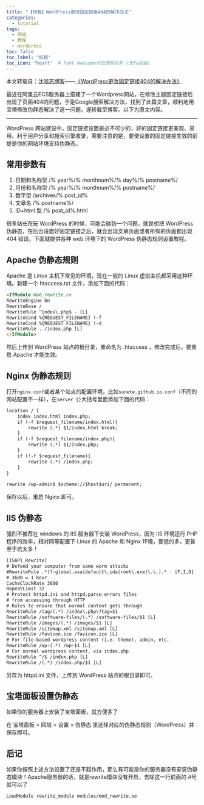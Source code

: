 ```yaml
---
title: "【转载】WordPress更改固定链接404的解决办法"
categories:
  - tutorial
tags:
  - 网站
  - 教程
  - wordpress
toc: false
toc_label: "标题"
toc_icon: "heart"  # Font Awesome对应图标名称 (无fa前缀)	
---
```

本文转载自：[沈唁志博客][1]——[《WordPress更改固定链接404的解决办法》][2]

最近在阿里云ECS服务器上搭建了一个Wordpress网站，在修改主题固定链接后出现了页面404的问题，于是Google搜索解决方法，找到了此篇文章，顺利地用宝塔修改伪静态解决了这一问题，遂转载至博客。以下为原文内容。

----------

WordPress 网站建设中，固定链接设置是必不可少的，好的固定链接更美观、易用、利于用户分享和搜索引擎收录，需要注意的是，要使设置的固定链接生效的前提是你的网站环境支持伪静态。

## 常用参数有

 1. 日期和名称型 /% year%/% monthnum%/% day%/% postname%/
 2. 月份和名称型 /% year%/% monthnum%/% postname%/
 3. 数字型 /archives/% post_id%
 4. 文章名 /% postname%/
 5. ID+html 型 /% post_id%.html

很多站长在玩 WordPress 的时候，可能会碰到一个问题，就是想把 WordPress 伪静态，在后台设置好固定链接之后，就会出现文章页面或者所有的页面都出现 404 错误。下面就提供各种 web 环境下的 WordPress 伪静态规则设置教程。

## Apache 伪静态规则
Apache 是 Linux 主机下常见的环境，现在一般的 Linux 虚拟主机都采用这种环境。新建一个 htaccess.txt 文件，添加下面的代码：
```html
<IfModule mod_rewrite.c>
RewriteEngine On
RewriteBase /
RewriteRule ^index\.php$ - [L]
RewriteCond %{REQUEST_FILENAME} !-f
RewriteCond %{REQUEST_FILENAME} !-d
RewriteRule . /index.php [L]
</IfModule>
```
然后上传到 WordPress 站点的根目录，重命名为 .htaccess ，修改完成后，要重启 Apache 才能生效。

## Nginx 伪静态规则
打开`nginx.conf`或者某个站点的配置环境，比如`sunete.github.io.conf`（不同的网站配置不一样），在`server {}`大括号里面添加下面的代码：
```html
location / {  
    index index.html index.php;   
    if (-f $request_filename/index.html){   
        rewrite (.*) $1/index.html break;   
    }   
    if (-f $request_filename/index.php){   
        rewrite (.*) $1/index.php;   
    }   
    if (!-f $request_filename){   
        rewrite (.*) /index.php;   
    }   
}   
  
rewrite /wp-admin$ $scheme://$host$uri/ permanent;  
```
保存以后，重启 Nginx 即可。

## IIS 伪静态
强烈不推荐在 windows 的 IIS 服务器下安装 WordPress，因为 IIS 环境运行 PHP 程序的效率，相对同等配置下 Linux 的 Apache 和 Nginx 环境，要低的多，更甚至于坑太多！
```html
[ISAPI_Rewrite]
# Defend your computer from some worm attacks
#RewriteRule .*(?:global.asa|default\.ida|root\.exe|\.\.).* . [F,I,O]
# 3600 = 1 hour
CacheClockRate 3600
RepeatLimit 32
# Protect httpd.ini and httpd.parse.errors files
# from accessing through HTTP
# Rules to ensure that normal content gets through
RewriteRule /tag/(.*) /index\.php\?tag=$1
RewriteRule /software-files/(.*) /software-files/$1 [L]
RewriteRule /images/(.*) /images/$1 [L]
RewriteRule /sitemap.xml /sitemap.xml [L]
RewriteRule /favicon.ico /favicon.ico [L]
# For file-based wordpress content (i.e. theme), admin, etc.
RewriteRule /wp-(.*) /wp-$1 [L]
# For normal wordpress content, via index.php
RewriteRule ^/$ /index.php [L]
RewriteRule /(.*) /index.php/$1 [L]
```
另存为 httpd.ini 文件，上传到 WordPress 站点的根目录即可。

## 宝塔面板设置伪静态
如果你的服务器上安装了宝塔面板，就方便多了

在 宝塔面板 > 网站 > 设置 > 伪静态 里选择对应的伪静态规则（WordPress）并保存即可。

## 后记
如果你按照上述方法设置了还是不起作用，那么有可能是你的服务器没有安装伪静态模块！Apache服务器的话，就是rewrite模块没有开启，去除这一行前面的 #号就可以了
```html
LoadModule rewrite_module modules/mod_rewrite.so
```


  [1]: https://qq52o.me/
  [2]: https://qq52o.me/1876.html